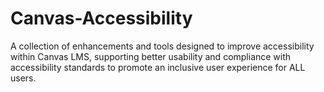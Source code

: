 # Canvas-Accessibility
A collection of enhancements and tools designed to improve accessibility within Canvas LMS, supporting better usability and compliance with accessibility standards to promote an inclusive user experience for ALL users.
